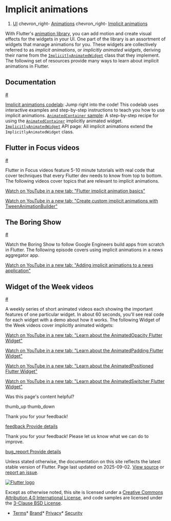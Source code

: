Implicit animations
===================

1. [UI](/ui) chevron\_right- [Animations](/ui/animations) chevron\_right- [Implicit animations](/ui/animations/implicit-animations)

With Flutter's [animation library](https://api.flutter.dev/flutter/animation/animation-library.html), you can add motion and create visual effects for the widgets in your UI. One part of the library is an assortment of widgets that manage animations for you. These widgets are collectively referred to as *implicit animations*, or *implicitly animated widgets*, deriving their name from the [`ImplicitlyAnimatedWidget`](https://api.flutter.dev/flutter/widgets/ImplicitlyAnimatedWidget-class.html) class that they implement. The following set of resources provide many ways to learn about implicit animations in Flutter.

Documentation
-------------

[#](#documentation)

[Implicit animations codelab](/codelabs/implicit-animations): Jump right into the code! This codelab uses interactive examples and step-by-step instructions to teach you how to use implicit animations. [`AnimatedContainer` sample](/cookbook/animation/animated-container): A step-by-step recipe for using the [`AnimatedContainer`](https://api.flutter.dev/flutter/widgets/AnimatedContainer-class.html) implicitly animated widget. [`ImplicitlyAnimatedWidget`](https://api.flutter.dev/flutter/widgets/ImplicitlyAnimatedWidget-class.html) API page: All implicit animations extend the `ImplicitlyAnimatedWidget` class.

Flutter in Focus videos
-----------------------

[#](#flutter-in-focus-videos)

Flutter in Focus videos feature 5-10 minute tutorials with real code that cover techniques that every Flutter dev needs to know from top to bottom. The following videos cover topics that are relevant to implicit animations.

[Watch on YouTube in a new tab: "Flutter implicit animation basics"](https://www.youtube.com/watch/IVTjpW3W33s)

 

[Watch on YouTube in a new tab: "Create custom implicit animations with TweenAnimationBuilder"](https://www.youtube.com/watch/6KiPEqzJIKQ)

The Boring Show
---------------

[#](#the-boring-show)

Watch the Boring Show to follow Google Engineers build apps from scratch in Flutter. The following episode covers using implicit animations in a news aggregator app.

[Watch on YouTube in a new tab: "Adding implicit animations to a news application"](https://www.youtube.com/watch/8ehlWchLVlQ)

Widget of the Week videos
-------------------------

[#](#widget-of-the-week-videos)

A weekly series of short animated videos each showing the important features of one particular widget. In about 60 seconds, you'll see real code for each widget with a demo about how it works. The following Widget of the Week videos cover implicitly animated widgets:

[Watch on YouTube in a new tab: "Learn about the AnimatedOpacity Flutter Widget"](https://www.youtube.com/watch/QZAvjqOqiLY)

 

[Watch on YouTube in a new tab: "Learn about the AnimatedPadding Flutter Widget"](https://www.youtube.com/watch/PY2m0fhGNz4)

 

[Watch on YouTube in a new tab: "Learn about the AnimatedPositioned Flutter Widget"](https://www.youtube.com/watch/hC3s2YdtWt8)

 

[Watch on YouTube in a new tab: "Learn about the AnimatedSwitcher Flutter Widget"](https://www.youtube.com/watch/2W7POjFb88g)

Was this page's content helpful?

thumb\_up thumb\_down

Thank you for your feedback!

 [feedback Provide details](https://github.com/flutter/website/issues/new?template=1_page_issue.yml&&page-url=https://docs.flutter.dev/ui/animations/implicit-animations/&page-source=https://github.com/flutter/website/tree/main/src/content/ui/animations/implicit-animations.md)

Thank you for your feedback! Please let us know what we can do to improve.

 [bug\_report Provide details](https://github.com/flutter/website/issues/new?template=1_page_issue.yml&&page-url=https://docs.flutter.dev/ui/animations/implicit-animations/&page-source=https://github.com/flutter/website/tree/main/src/content/ui/animations/implicit-animations.md)

Unless stated otherwise, the documentation on this site reflects the latest stable version of Flutter. Page last updated on 2025-09-02. [View source](https://github.com/flutter/website/tree/main/src/content/ui/animations/implicit-animations.md) or [report an issue](https://github.com/flutter/website/issues/new?template=1_page_issue.yml&&page-url=https://docs.flutter.dev/ui/animations/implicit-animations/&page-source=https://github.com/flutter/website/tree/main/src/content/ui/animations/implicit-animations.md "Report an issue with this page").

[![Flutter logo](/assets/images/branding/flutter/logo+text/horizontal/white.svg)](https://flutter.dev)

Except as otherwise noted, this site is licensed under a [Creative Commons Attribution 4.0 International License](https://creativecommons.org/licenses/by/4.0/), and code samples are licensed under the [3-Clause BSD License](https://opensource.org/licenses/BSD-3-Clause).

* [Terms](/tos "Terms of use")* [Brand](/brand "Brand usage guidelines")* [Privacy](https://policies.google.com/privacy "Privacy policy")* [Security](/security "Security philosophy and practices")

   